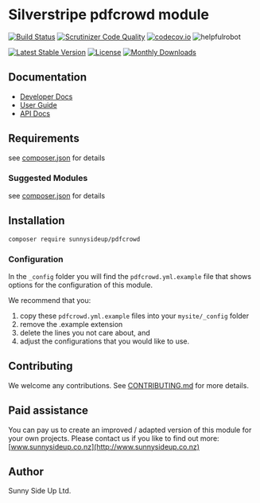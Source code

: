 # Silverstripe pdfcrowd module
[![Build Status](https://travis-ci.org/sunnysideup/silverstripe-pdfcrowd.svg?branch=master)](https://travis-ci.org/sunnysideup/silverstripe-pdfcrowd)
[![Scrutinizer Code Quality](https://scrutinizer-ci.com/g/sunnysideup/silverstripe-pdfcrowd/badges/quality-score.png?b=master)](https://scrutinizer-ci.com/g/sunnysideup/silverstripe-pdfcrowd/?branch=master)
[![codecov.io](https://codecov.io/github/sunnysideup/silverstripe-pdfcrowd/coverage.svg?branch=master)](https://codecov.io/github/sunnysideup/silverstripe-pdfcrowd?branch=master)
![helpfulrobot](https://helpfulrobot.io/sunnysideup/pdfcrowd/badge)

[![Latest Stable Version](https://poser.pugx.org/sunnysideup/pdfcrowd/version)](https://packagist.org/packages/sunnysideup/pdfcrowd)
[![License](https://poser.pugx.org/sunnysideup/pdfcrowd/license)](https://packagist.org/packages/sunnysideup/pdfcrowd)
[![Monthly Downloads](https://poser.pugx.org/sunnysideup/pdfcrowd/d/monthly)](https://packagist.org/packages/sunnysideup/pdfcrowd)


## Documentation



 * [Developer Docs](docs/en/INDEX.md)
 * [User Guide](docs/en/userguide.md)
 * [API Docs](http://docs.ssmods.com/sunnysideup/pdfcrowd/classes.xhtml)

## Requirements



see [composer.json](composer.json) for details

### Suggested Modules



see [composer.json](composer.json) for details


## Installation


```
composer require sunnysideup/pdfcrowd
```

### Configuration



In the `_config` folder you will find the `pdfcrowd.yml.example`
file that shows options for the configuration of this module.

We recommend that you:

  1. copy these `pdfcrowd.yml.example` files into your
`mysite/_config` folder
  2. remove the .example extension
  3. delete the lines you not care about, and
  4. adjust the configurations that you would like to use.


## Contributing



We welcome any contributions. See [CONTRIBUTING.md](CONTRIBUTING.md) for more details.

## Paid assistance



You can pay us to create an improved / adapted version of this module for your own projects.  Please contact us if you like to find out more: [www.sunnysideup.co.nz](http://www.sunnysideup.co.nz)

## Author



Sunny Side Up Ltd.

